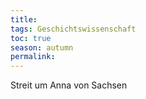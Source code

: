 ```yaml
---
title:
tags: Geschichtswissenschaft
toc: true
season: autumn
permalink: 
---
```



Streit um Anna von Sachsen
